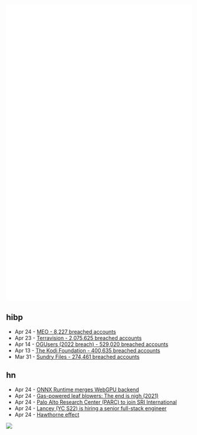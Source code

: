 ![Metrics](https://raw.githubusercontent.com/phixion/phixion/master/metrics.svg)

## hibp

<!--
for https://github.com/phixion/phixion/blob/main/.github/workflows/feeds.yml
-->
<!--START_SECTION:haveibeenpwnd-->
- Apr 24 - [MEO - 8,227 breached accounts](https://haveibeenpwned.com/PwnedWebsites#MEO)
- Apr 23 - [Terravision - 2,075,625 breached accounts](https://haveibeenpwned.com/PwnedWebsites#Terravision)
- Apr 14 - [OGUsers (2022 breach) - 529,020 breached accounts](https://haveibeenpwned.com/PwnedWebsites#OGUsers2022)
- Apr 13 - [The Kodi Foundation - 400,635 breached accounts](https://haveibeenpwned.com/PwnedWebsites#KodiFoundation)
- Mar 31 - [Sundry Files - 274,461 breached accounts](https://haveibeenpwned.com/PwnedWebsites#SundryFiles)
<!--END_SECTION:haveibeenpwnd-->

## hn

<!--
for https://github.com/phixion/phixion/blob/main/.github/workflows/feeds.yml
-->
<!--START_SECTION:hn-->
- Apr 24 - [ONNX Runtime merges WebGPU backend](https://github.com/microsoft/onnxruntime/pull/14579)
- Apr 24 - [Gas-powered leaf blowers: The end is nigh (2021)](https://fallows.substack.com/p/gas-powered-leaf-blowers-the-end)
- Apr 24 - [Palo Alto Research Center (PARC) to join SRI International](https://www.sri.com/press/press-release/the-palo-alto-research-center-parc-will-join-sri-international/)
- Apr 24 - [Lancey (YC S22) is hiring a senior full-stack engineer](https://www.ycombinator.com/companies/lancey/jobs/yxiFhkc-senior-software-engineer-full-stack)
- Apr 24 - [Hawthorne effect](https://en.wikipedia.org/wiki/Hawthorne_effect)
<!--END_SECTION:hn-->

<!--
for https://yhype.me
-->
![](https://hit.yhype.me/github/profile?user_id=13013670)
